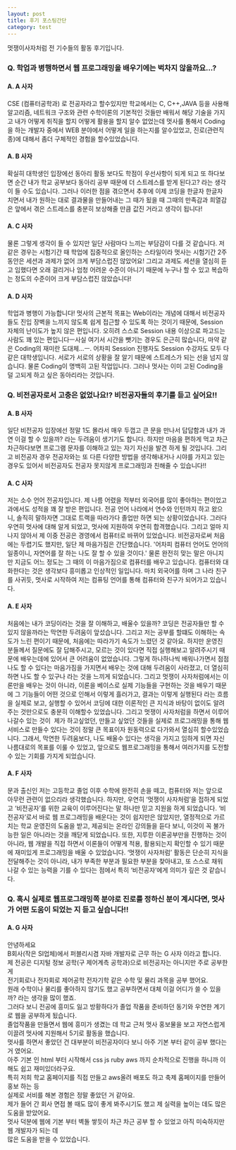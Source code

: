 ```yaml
---
layout: post
title: 후기 포스팅간단
category: test
---
```


멋쟁이사자처럼 전 기수들의 활동 후기입니다. 
  
### Q. 학업과 병행하면서 웹 프로그래밍을 배우기에는 벅차지 않을까요...?  

#### A. A 사자  
CSE (컴퓨터공학과) 로 전공자라고 할수있지만 학교에서는 C, C++,JAVA 등을 사용해 알고리즘, 네트워크 구조와 관련 수학이론의 기본적인 것들만 배워서 해당 기술을 가지고 내가 어떻게 취직을 할지 어떻게 활용을 할지 알수 없었는데 멋사를 통해서 Coding 을 하는 개발자 중에서 WEB 분야에서 어떻게 일을 하는지를 알수있었고, 진로(관련직종)에 대해서 좀더 구체적인 경험을 할수있었습니다.  

#### A. B 사자  
확실히 대학생인 입장에선 동아리 활동 보다도 학점이 우선사항이 되게 되고 또 하다보면 순간 내가 학교 공부보다 동아리 공부 때문에 더 스트레스를 받게 된다고? 라는 생각이 들 수도 있습니다. 그러나 이러한 점을 겪으면서 추후에 이제 코딩을 한글자 한글자 치면서 내가 원하는 대로 결과물을 만들어내는 그 때가 됬을 때 그때의 만족감과 희열감은 앞에서 겪은 스트레스를 충분히 보상해줄 만큼 값진 거라고 생각이 됩니다!  

#### A. C 사자  
물론 그렇게 생각이 들 수 있지만 일단 사람마다 느끼는 부담감이 다를 것 같습니다. 저 같은 경우는 시험기간 때 학업에 집중적으로 올인하는 스타일이라 멋사는 시험기간 2주동안은 세션과 과제가 없어 크게 부담스럽진 않았어요! 그리고 과제도 세션을 열심히 듣고 임했다면 오래 걸리거나 엄청 어려운 수준이 아니기 때문에 누구나 할 수 있고 복습하는 정도의 수준이어 크게 부담스럽진 않았습니다!  

#### A. D 사자  
학업과 병행이 가능합니다! 멋사의 근본적 목표는 Web이라는 개념에 대해서 비전공자들도 진입 장벽을 느끼지 않도록 쉽게 접근할 수 있도록 하는 것이기 때문에, Session 자체의 난이도가 높지 않은 편입니다. 오히려 스스로 Session 내용 이상으로 파고드는 사람도 꽤 있는 편입니다ㅡ사실 여기서 시간을 뺏기는 경우도 은근히 많습니다, 마약 같은 Coding의 재미란 도대체...ㅡ. 어차피 Session 진행자도 Session 수강자도 모두 다 같은 대학생입니다. 서로가 서로의 상황을 잘 알기 때문에 스트레스가 되는 선을 넘지 않습니다. 물론 Coding이 명백히 고된 작업입니다. 그러나 멋사는 이미 고된 Coding을 덜 고되게 하고 싶은 동아리라는 것입니다.  


### Q. 비전공자로서 고충은 없었나요!? 비전공자들의 후기를 듣고 싶어요!!  

#### A. B 사자  
일단 비전공자 입장에선 정말 1도 몰라서 매우 두껍고 큰 문을 만나서 답답함과 내가 과연 이걸 할 수 있을까? 라는 두려움이 생기기도 합니다. 하지만 마음을 편하게 먹고 차근차근하다보면 프로그램 문자를 이해하고 있는 자기 자신을 발견 하게 될 것입니다. 그리고 비전공자 경우 전공자와는 또 다른 다양한 방법을 생각해내거나 시야를 가지고 있는 경우도 있어서 비전공자도 전공자 못지않게 프로그래밍과 친해줄 수 있습니다!!  

#### A. C 사자  
저는 소수 언어 전공자입니다. 제 나름 어렸을 적부터 외국어를 많이 좋아하는 편이었고 과에서도 성적을 꽤 잘 받은 편입니다. 전공 언어 나라에서 연수와 인턴까지 하고 왔으니, 솔직히 말하자면 그대로 트랙을 따라가다 졸업만 하면 되는 상황이었습니다. 그러다 우연히 멋사에 대해 알게 되었고, 멋사에 지원하여 우연히 합격했습니다. 그리고 얼마 지나지 않아서 제 이중 전공은 경영에서 컴퓨터로 바뀌어 있었습니다. 비전공자로써 처음에는 두렵기도 했지만, 일단 제 마음가짐은 간단했습니다. '어차피 컴퓨터 언어도 언어의 일종이니, 자연어를 잘 하는 나도 잘 할 수 있을 것이다.' 물론 완전히 맞는 말은 아니지만 지금도 어느 정도는 그 때의 이 마음가짐으로 컴퓨터를 배우고 있습니다. 컴퓨터와 대화한다는 것은 생각보다 흥미롭고 인상적인 일입니다. 마치 외국어를 하며 그 나라 친구를 사귀듯, 멋사로 시작하여 저는 컴퓨팅 언어를 통해 컴퓨터와 친구가 되어가고 있습니다.    

#### A. E 사자  
처음에는 내가 코딩이라는 것을 잘 이해하고, 배울수 있을까? 코딩은 전공자들만 할 수 있지 않을까라는 막연한 두려움이 앞섰습니다. 그리고 저는 공부를 할떄도 이해하는 속도가 느린 편이기 때문에, 처음에는 따라가기 속도가 느렸던 것 같아요. 하지만 운영진 분들께서 질문에도 잘 답해주시고, 모르는 것이 있다면 직접 실행해보고 알려주시기 때문에 배우는데에 있어서 큰 어려움이 없었습니다. 그렇게 하나하나씩 배워나가면서 점점 나도 할 수 있다는 마음가짐을 가지면서 배우는 것에 대해 두려움이 사라졌고, 더 열심히 하면 나도 할 수 있구나 라는 것을 느끼게 되었습니다. 그리고 멋쟁이 사자처럼에서는 이론만을 배우는 것이 아니라, 이론을 베이스로 실제 기능들을 구현하는 것을 배우기 때문에 그 기능들이 어떤 것으로 인해서 이렇게 흘러가고, 결과는 이렇게 실행된다 라는 흐름을 실제로 보고, 실행할 수 있어서 코딩에 대한 이론적인 큰 지식과 바탕이 없이도 알려주는 것만으로도 충분히 이해할수 있었습니다. 그리고 멋쟁이 사자처럼을 하면서 이루어나갈수 있는 것이  제가 하고싶었던, 만들고 싶었던 것들을 실제로 프로그래밍을 통해 웹서비스로 만들수 있다는 것이 정말 큰 목표이자 원동력으로 다가와서 열심히 할수있었습니다. 그래서, 막연한 두려움보다, 나도 배울수 있다는 생각을 가지고 임하게 되면 자신 나름대로의 목표를 이룰 수 있었고, 앞으로도 웹프로그래밍을 통해서 여러가지를 도전할 수 있는 기회를 가지게 되었습니다.  

#### A. F 사자  
문과 출신인 저는 고등학교 졸업 이후 수학에 완전히 손을 떼고, 컴퓨터와 저는 앞으로 아무런 관련이 없으리라 생각했습니다. 하지만, 우연히 ‘멋쟁이 사자처럼’을 접하게 되었고 ‘비전공자’를 위한 교육이 이루어진다는 말 하나만 믿고 지원을 하게 되었습니다. ‘비전공자’로서 바로 웹 프로그래밍을 배운다는 것이 쉽지만은 않았지만, 열정적으로 가르치는 학교 운영진의 도움을 받고, 제공되는 온라인 강의들을 듣다 보니, 이것이 꼭 불가능한 일은 아니라는 것을 깨닫게 되었습니다. 또한, 지루한 이론공부만을 진행하는 것이 아니라, 웹 개발을 직접 하면서 이론들이 어떻게 적용, 활용되는지 확인할 수 있기 때문에 재미있게 프로그래밍을 배울 수 있었습니다. ‘멋쟁이 사자처럼’ 활동은 단순히 지식을 전달해주는 것이 아니라, 내가 부족한 부분과 필요한 부분을 찾아내고, 또 스스로 채워 나갈 수 있는 능력을 기를 수 있다는 점에서 특히 ‘비전공자’에게 의미가 깊은 것 같습니다.   

### Q. 혹시 실제로 웹프로그래밍쪽 분야로 진로를 정하신 분이 계시다면, 멋사가 어떤 도움이 되었는 지 듣고 싶습니다!!  

#### A. G 사자
안녕하세요  
B회사(작은 SI업체)에서 퍼블리시겸 자바 개발자로 근무 하는 G 사자 이라고 합니다.  
제 전공은 디지털 정보 공학(구 제어계측 공학과)으로 비전공자는 아니지만 주로 공부한 게  
전기회로나 전자회로 제어공학 전자기학 같은 수학 및 물리 과목을 공부 했어요.  
원래 수학이나 물리를 좋아하지 않기도 했고 공부하면서 대체 이걸 어디가 쓸 수 있을까? 라는 생각을 많이 했죠.  
그러다 보니 전공에 흥미도 잃고 방황하다가 졸업 작품을 준비하던 동기와 우연한 계기로 웹을 공부하게 됬습니다.  
졸업작품을 만들면서 웹에 흥미가 생겼는 데 학교 근처 멋사 홍보물을 보고 자연스럽게 이끌려 멋사에 지원해서 5기로 활동을 했습니다.  
멋사를 하면서 좋았던 건 대부분이 비전공자이다 보니 아주 기본 부터 같이 공부 했다는 거 였어요.  
아주 기본 인 html 부터 시작해서 css js ruby aws 까지 순차적으로 진행을 하니까 이해도 쉽고 재미있더라구요.  
특히 저희 학교 홈페이지를 직접 만들고 aws올려 배포도 하고 축제 홈페이지를 만들어 홍보 하는 등  
실제로 서비를 해본 경험은 정말 좋았던 거 같아요.  
제가 들어 간 회사 면접 볼 때도 많이 좋게 봐주시기도 했고 제 실력을 높이는 데도 많은 도움을 받았어요.  
멋사 덕분에 웹에 기본 부터 벽돌 쌓듯이 차근 차근 공부 할 수 있었고 아직 미숙하지만 웹 개발자가 되는 데   
많은 도움을 받을 수 있었습니다.

